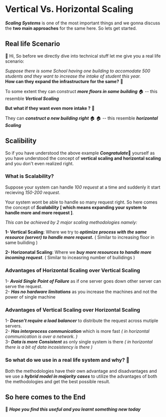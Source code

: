 
# Vertical Vs. Horizontal Scaling

***Scaling Systems*** is one of the most important things and we gonna discuss the **two main approaches** for the same here.   So lets get started.

## Real life Scenario

👋 Hi, So before we  directly dive into technical stuff let me give you a real life scenario:


*Suppose there is some School having one building to accomodate 500 students and they want to increase the intake of student this year.*\
**How can they expand the infrastructure for the same?** 🤔

To some extent they can construct ***more floors in same building*** 🏠	 -- this resemble ***Vertical Scaling***

**But what if they want even more intake ?** 🤔 

They can ***construct a new building right*** 🏠	🏠	 -- this resemble ***horizontal Scaling***


## Scalibility

So if you have understood the above example ***Congratulate***🤩 yourself as you have understood the concept of **vertical scaling and horizontal scaling** and you don't even realized right.

### What is Scalability?

Suppose your system can handle *100 request* at a time and suddenly it start recieving *150-200 request*.

Your system wont be able to handle so many request right. So here comes the concept of ***Scalability*** **[ which means expanding your system to handle more and more request ]**.

*This can be achieved by 2 major scaling methodologies namely:*

**1- Vertical Scaling**: Where we try to ***optimize process with the same resource (server) to handle more request.*** ( Similar to increasing floor in same builiding )

**2- Horizonatal Scaling**: Where we ***buy more resources to handle more incoming request***. ( Similar to inceasring number of builidings )

### Advantages of Horizontal Scaling over Vertical Scaling


1- ***Avoid Single Point of Failure*** as if one server goes down other server can serve the request. \
2- ***Has no hardware limitations*** as you increase the machines and not the power of single machine 

### Advantages of Vertical Scaling over  Horizontal Scaling

1- ***Doesn't require a load balancer*** to distribute the request across mutiple servers.\
2- ***Has interprocess communication*** which is more fast *( in horizontal communication is over a network. )*\
3- ***Data is more Consistent*** as only single system is there *( in horizontal there is a bit of data incosistency is there )*

### So what do we use in a real life system and why? 🤔

Both the methodologies have their own advantage and disadvantages and we use a ***hybrid model in majority cases*** to utilize the advantages of both the methodologies and get the best possible result.
## So here comes to the End 
🤞	 ***Hope you find this useful and you learnt something new today***
